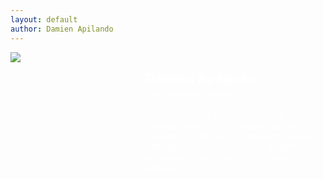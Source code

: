 ```yaml
---
layout: default
author: Damien Apilando
---
```

<style>
  .about_card {
    display: grid;
    background-color: var(--theme_dark_1);
    margin-top: 1em;
    overflow:hidden;
    grid-template-columns: 100%;
    grid-template-rows: auto auto;
    height: auto;
    width: 100%;
  }
  
  .about_card_image_wrapper{
    display: grid;
    align-self: center;
    justify-self: center;
    width: 100%;
    height:auto;
  }
  .about_card_image {
    align-self: center;
    justify-self: center;
    width: 100%;
  }
  .about_card_wrapper {
    max-width: 100%;
    max-height: 100%;
    padding: 1em;
    background-color: var(--theme_dark_2);
    color:white;
  }
  .about_card_wrapper > h2 {
    line-height: 0;
  }

  @media only screen and ( min-width: 768px) {
    .about_card {
      grid-template-columns: 40% auto;
    }
    .about_card_image {
      min-width: 100%;
      width:auto;
      min-height: 100%;
    }
    .about_card_image_wrapper{
      height: 25em;
    }
  }
</style>

<div class="about_card">
  <img src="https://live.staticflickr.com/1456/26264880836_e5627524ab_b.jpg" class="about_card_image"/>
  <div class="about_card_wrapper">
    <h2>Damien Apilando</h2>
    <p><small><em>User Experience Designer</em></small><br/><br/>
      I am an aspiring UX Designer and currently working on completing the UX Designer Certification Course by Google. I am also finishing my 4-year degree program at the University of Hawaii at Manoa.
    </p>
  </div>
</div>
